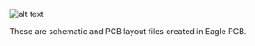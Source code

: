 
![alt text](https://github.com/mattmoses/SingleAxisEmulator/blob/master/eagleFiles/bottomSideComponentPlacement.png)

These are schematic and PCB layout files created in Eagle PCB.
